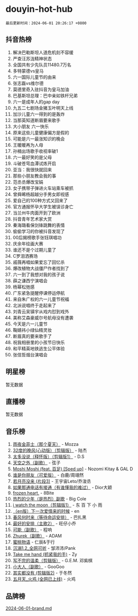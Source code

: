 # douyin-hot-hub

`最后更新时间：2024-06-01 20:26:17 +0800`

## 抖音热榜

1. 解决巴勒斯坦人道危机刻不容缓
1. 严查汪苏泷精神状态
1. 全国共有少先队员11480.7万名
1. 多特蒙德vs皇马
1. 六一国际儿童节的由来
1. 张志磊vs维尔德
1. 莫德里奇入驻抖音为皇马加油
1. 巴基斯坦总理：巴中亲如铁杆兄弟
1. 六一是成年人的gap day
1. 九五二七剧场金猪玉叶明天上线
1. 加沙儿童六一得到的是轰炸
1. 当那英知道断眉要来歌手
1. 大小朋友 六一快乐
1. 原来这些儿童健康偏方是假的
1. 可能是六一最涨知识的晚会
1. 王暖暖再为人母
1. 孙楠出场歌手收视率破1
1. 六一最好笑的是父母
1. 斗破苍穹血潭试炼开启
1. 亚当：我很快就回来
1. 那些小朋友教会我的事
1. 范丞丞爆改宝娟
1. 女子携带子弹进火车站乘车被抓
1. 曾舜晞杨超越分手男女即视感
1. 爱自己的100种方式又回来了
1. 官方通报怀孕大学生被误诊身亡
1. 当兰州牛肉面开到了欧洲
1. 抖音青年艺术家大赏
1. 秦海璐看保剑锋跳舞的表情
1. 偷偷学习的你被抖音发现了
1. 00后揭榜歌手张钰琪唱功
1. 庆余年绘画大赛
1. 谁还不是个过期儿童了
1. C罗泪洒赛场
1. 戚薇再唱如果爱忘了回忆杀
1. 爆改植物大战僵尸作者找到了
1. 六一到了我想对我的孩子说
1. 薛之谦西宁演唱会
1. 杨幂松弛感
1. 广东紧急提醒停课停运停航
1. 来自朱广权的六一儿童节祝福
1. 北派说唱终于走起来了
1. 刘青云吴镇宇从戏内怼到戏外
1. 美称艾森豪威尔号航母没有遭袭
1. 今天是六一儿童节
1. 鞠婧祎小绿仙精灵妆
1. 断眉真的要来歌手了
1. 祝我相册里的小孩节日快乐
1. 和平精英地铁逃生公平体验
1. 张信哲烟台演唱会

## 明星榜

暂无数据

## 直播榜

暂无数据

## 音乐榜

1. [雨夜金菲士（那个夏天）](https://sf5-hl-cdn-tos.douyinstatic.com/obj/tos-cn-ve-2774/osPmPLDWQBBE2Z6bftCgYwkFaF4pEYEneXaZQs) - Mozza
1. [32度的晚风(心动版）（剪辑版）](https://sf5-hl-cdn-tos.douyinstatic.com/obj/tos-cn-ve-2774/owNyabsyWdzUulxhoJfK8IBXgp0UMQAHpvGh2B) - 陆杰
1. [太多没说（释怀版）（剪辑版1）](https://sf27-cdn-tos.douyinstatic.com/obj/tos-cn-ve-2774/oEbKIiDC0BA8CJOQHYA6aeCVYeHgckHdntZSDj) - D.S
1. [天空之外（副歌）](https://sf5-hl-cdn-tos.douyinstatic.com/obj/tos-cn-ve-2774/oAYn0BTp8jS8iSyZSHMUWAikyvAWI1c7aiJTr) - 弦子
1. [Moshi Moshi (feat. 百足) [Sped up]](https://sf3-cdn-tos.douyinstatic.com/obj/tos-cn-ve-2774/ocCPFQcXJLeroaIdQLIGAoeeYM3OAUYGDguHXz) - Nozomi Kitay & GAL D
1. [谁是你朋友（可爱版）](https://sf5-hl-cdn-tos.douyinstatic.com/obj/tos-cn-ve-2774/owKjggBwGZexYCjVAIeEFURf1LJTjMDaK6AzKN) - 白鹿/周翊然
1. [若月亮没来 (片段3)](https://sf3-cdn-tos.douyinstatic.com/obj/tos-cn-ve-2774/okfyEUsGW1B1ovJi5JiN9IjvAT2lMwA054GoEB) - 王宇宙Leto/乔浚丞
1. [如果那通电话有接通（有谁懂我的难过）](https://sf5-hl-cdn-tos.douyinstatic.com/obj/tos-cn-ve-2774/ocJeJKhUhAJG8EYZiEFfGFAPkD3beMQ5mwDv1e) - Dior大颖
1. [frozen heart.](https://sf5-hl-cdn-tos.douyinstatic.com/obj/tos-cn-ve-2774/oIIWJfyjIACZA9zQMtnJ6hQQhFC4vhCupoRBsO) - 8Bite
1. [热烈的少年（是热烈）副歌](https://sf3-cdn-tos.douyinstatic.com/obj/tos-cn-ve-2774/owVNI0CLDAUMtSz6TEYvfFBFL4UDFFhLfgK8fa) - Big Cole
1. [i watch the moon（剪辑版1）](https://sf5-hl-cdn-tos.douyinstatic.com/obj/tos-cn-ve-2774/o0I9mSChzHZANMJIEBfkCQzzg6N5WAcVtqft9P) - 东 百 下 小 雨
1. [（en版）下一次爱情来的时候](https://sf5-hl-cdn-tos.douyinstatic.com/obj/tos-cn-ve-2774/owZIscFWHUMFAbrAisiax4ioKVNAKH9jYvbBk) - en
1. [春风何时来（等待命运安排）](https://sf5-hl-cdn-tos.douyinstatic.com/obj/tos-cn-ve-2774/oICBNbD3gelMfB4WgiD1KI2jQtXZE2FgHLwtsl) - 巴扎黑
1. [最好的安排（主歌2）](https://sf3-cdn-tos.douyinstatic.com/obj/tos-cn-ve-2774/oMMZX1DuHpMwgoDztBmZswgQnbCeeANZxBHkFY) - 旺仔小乔
1. [可能（副歌）](https://sf5-hl-cdn-tos.douyinstatic.com/obj/tos-cn-ve-2774/cde1731888894259b333569393c2fb51) - 程响
1. [Zhurek（副歌）](https://sf27-cdn-tos.douyinstatic.com/obj/tos-cn-ve-2774/ooQm8FBZQDlf0btEYgVpCcSCQfrdJGBEKZYBGS) - ADAM
1. [蜜桃物语](https://sf5-hl-cdn-tos.douyinstatic.com/obj/tos-cn-ve-2774/oIhOSCZtIACtYU4XQkngiW9kCBfVD1Fz9IYeqL) - 仁辰&于行
1. [沉溺1.2_全网可听](https://sf5-hl-cdn-tos.douyinstatic.com/obj/tos-cn-ve-2774/ok2QoiBqsWAX9McZmWiI9gAB0EzwD4Xj6yfmtH) - 邹沛沛/Pank
1. [Take me hand (抓紧我的手)](https://sf5-hl-cdn-tos.douyinstatic.com/obj/tos-cn-ve-2774/os8GB2fDQQmJZTmtomg0gHX5fBACiEgcFgEKYg) - Zy
1. [写不完的温柔（剪辑版）](https://sf5-hl-cdn-tos.douyinstatic.com/obj/tos-cn-ve-2774/oYBzzZQJ233GfwkemJJffAIWgeIYrjZfWhHTcG) - G.E.M. 邓紫棋
1. [小大人（副歌）](https://sf3-cdn-tos.douyinstatic.com/obj/tos-cn-ve-2774/oIhaDwehWhLFsVIG7QIICLLazDNGJAGg5geeb4) - GooGoo
1. [其实都没有 (剪辑版2)](https://sf3-cdn-tos.douyinstatic.com/obj/tos-cn-ve-2774/oEBNQenHZtBhxYjGgUDQk0BCHTigQafgFlbQ7k) - 于冬然
1. [五月天_火鸡 (全网已上线)](https://sf5-hl-cdn-tos.douyinstatic.com/obj/tos-cn-ve-2774/oEtOMSQZstjlJ4nfBEgeqN29IbWjkmDBrFtF2C) - 火鸡

## 品牌榜

[2024-06-01-brand.md](2024-06-01-brand.md)
